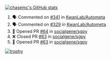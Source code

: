 [![chasemc's GitHub stats](https://github-readme-stats.vercel.app/api?username=chasemc)](https://github.com/anuraghazra/github-readme-stats)


<!--START_SECTION:activity-->
1. 🗣 Commented on [#341](https://github.com/KwanLab/Autometa/pull/341#issuecomment-1690544698) in [KwanLab/Autometa](https://github.com/KwanLab/Autometa)
2. 🗣 Commented on [#329](https://github.com/KwanLab/Autometa/pull/329#issuecomment-1690450610) in [KwanLab/Autometa](https://github.com/KwanLab/Autometa)
3. 💪 Opened PR [#64](https://github.com/socialgene/sgpy/pull/64) in [socialgene/sgpy](https://github.com/socialgene/sgpy)
4. ❌ Closed PR [#63](https://github.com/socialgene/sgpy/pull/63) in [socialgene/sgpy](https://github.com/socialgene/sgpy)
5. 💪 Opened PR [#63](https://github.com/socialgene/sgpy/pull/63) in [socialgene/sgpy](https://github.com/socialgene/sgpy)
<!--END_SECTION:activity-->
[![trophy](https://github-profile-trophy.vercel.app/?username=chasemc)](https://github.com/ryo-ma/github-profile-trophy)

